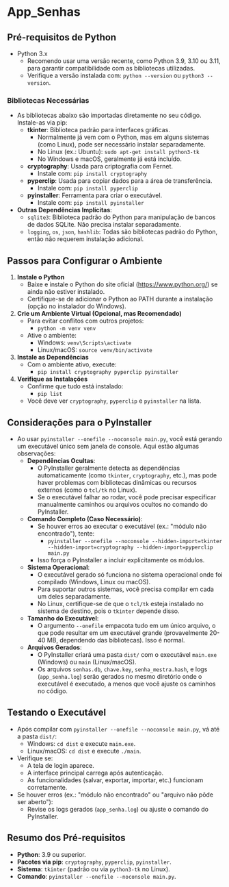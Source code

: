# App_Senhas

## Pré-requisitos de Python
- Python 3.x
  - Recomendo usar uma versão recente, como Python 3.9, 3.10 ou 3.11, para garantir compatibilidade com as bibliotecas utilizadas.
  - Verifique a versão instalada com: `python --version` ou `python3 --version`.

### Bibliotecas Necessárias
- As bibliotecas abaixo são importadas diretamente no seu código. Instale-as via pip:
  - **tkinter**: Biblioteca padrão para interfaces gráficas.
    - Normalmente já vem com o Python, mas em alguns sistemas (como Linux), pode ser necessário instalar separadamente.
    - No Linux (ex.: Ubuntu): `sudo apt-get install python3-tk`
    - No Windows e macOS, geralmente já está incluído.
  - **cryptography**: Usada para criptografia com Fernet.
    - Instale com: `pip install cryptography`
  - **pyperclip**: Usada para copiar dados para a área de transferência.
    - Instale com: `pip install pyperclip`
  - **pyinstaller**: Ferramenta para criar o executável.
    - Instale com: `pip install pyinstaller`
- **Outras Dependências Implícitas**:
  - `sqlite3`: Biblioteca padrão do Python para manipulação de bancos de dados SQLite. Não precisa instalar separadamente.
  - `logging`, `os`, `json`, `hashlib`: Todas são bibliotecas padrão do Python, então não requerem instalação adicional.

## Passos para Configurar o Ambiente
1. **Instale o Python**
   - Baixe e instale o Python do site oficial (https://www.python.org/) se ainda não estiver instalado.
   - Certifique-se de adicionar o Python ao PATH durante a instalação (opção no instalador do Windows).
2. **Crie um Ambiente Virtual (Opcional, mas Recomendado)**
   - Para evitar conflitos com outros projetos:
     - `python -m venv venv`
   - Ative o ambiente:
     - Windows: `venv\Scripts\activate`
     - Linux/macOS: `source venv/bin/activate`
3. **Instale as Dependências**
   - Com o ambiente ativo, execute:
     - `pip install cryptography pyperclip pyinstaller`
4. **Verifique as Instalações**
   - Confirme que tudo está instalado:
     - `pip list`
   - Você deve ver `cryptography`, `pyperclip` e `pyinstaller` na lista.

## Considerações para o PyInstaller
- Ao usar `pyinstaller --onefile --noconsole main.py`, você está gerando um executável único sem janela de console. Aqui estão algumas observações:
  - **Dependências Ocultas**:
    - O PyInstaller geralmente detecta as dependências automaticamente (como `tkinter`, `cryptography`, etc.), mas pode haver problemas com bibliotecas dinâmicas ou recursos externos (como o `tcl/tk` no Linux).
    - Se o executável falhar ao rodar, você pode precisar especificar manualmente caminhos ou arquivos ocultos no comando do PyInstaller.
  - **Comando Completo (Caso Necessário)**:
    - Se houver erros ao executar o executável (ex.: "módulo não encontrado"), tente:
      - `pyinstaller --onefile --noconsole --hidden-import=tkinter --hidden-import=cryptography --hidden-import=pyperclip main.py`
    - Isso força o PyInstaller a incluir explicitamente os módulos.
  - **Sistema Operacional**:
    - O executável gerado só funciona no sistema operacional onde foi compilado (Windows, Linux ou macOS).
    - Para suportar outros sistemas, você precisa compilar em cada um deles separadamente.
    - No Linux, certifique-se de que o `tcl/tk` esteja instalado no sistema de destino, pois o `tkinter` depende disso.
  - **Tamanho do Executável**:
    - O argumento `--onefile` empacota tudo em um único arquivo, o que pode resultar em um executável grande (provavelmente 20-40 MB, dependendo das bibliotecas). Isso é normal.
  - **Arquivos Gerados**:
    - O PyInstaller criará uma pasta `dist/` com o executável `main.exe` (Windows) ou `main` (Linux/macOS).
    - Os arquivos `senhas.db`, `chave.key`, `senha_mestra.hash`, e logs (`app_senha.log`) serão gerados no mesmo diretório onde o executável é executado, a menos que você ajuste os caminhos no código.

## Testando o Executável
- Após compilar com `pyinstaller --onefile --noconsole main.py`, vá até a pasta `dist/`:
  - Windows: `cd dist` e execute `main.exe`.
  - Linux/macOS: `cd dist` e execute `./main`.
- Verifique se:
  - A tela de login aparece.
  - A interface principal carrega após autenticação.
  - As funcionalidades (salvar, exportar, importar, etc.) funcionam corretamente.
- Se houver erros (ex.: "módulo não encontrado" ou "arquivo não pôde ser aberto"):
  - Revise os logs gerados (`app_senha.log`) ou ajuste o comando do PyInstaller.

## Resumo dos Pré-requisitos
- **Python**: 3.9 ou superior.
- **Pacotes via pip**: `cryptography`, `pyperclip`, `pyinstaller`.
- **Sistema**: `tkinter` (padrão ou via `python3-tk` no Linux).
- **Comando**: `pyinstaller --onefile --noconsole main.py`.
